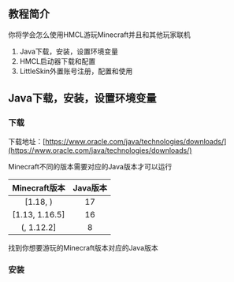 ## 教程简介

你将学会怎么使用HMCL游玩Minecraft并且和其他玩家联机

1. Java下载，安装，设置环境变量
2. HMCL启动器下载和配置
3. LittleSkin外置账号注册，配置和使用



## Java下载，安装，设置环境变量

### 下载

下载地址：[https://www.oracle.com/java/technologies/downloads/](https://www.oracle.com/java/technologies/downloads/)

Minecraft不同的版本需要对应的Java版本才可以运行

| Minecraft版本  | Java版本 |
| :------------: | :------: |
|    [1.18, )    |    17    |
| [1.13, 1.16.5] |    16    |
|   (, 1.12.2]   |    8     |

找到你想要游玩的Minecraft版本对应的Java版本



### 安装